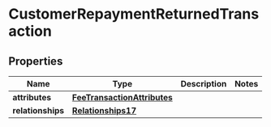 # CustomerRepaymentReturnedTransaction

## Properties
Name | Type | Description | Notes
------------ | ------------- | ------------- | -------------
**attributes** | [**FeeTransactionAttributes**](FeeTransactionAttributes.md) |  | 
**relationships** | [**Relationships17**](Relationships17.md) |  | 
